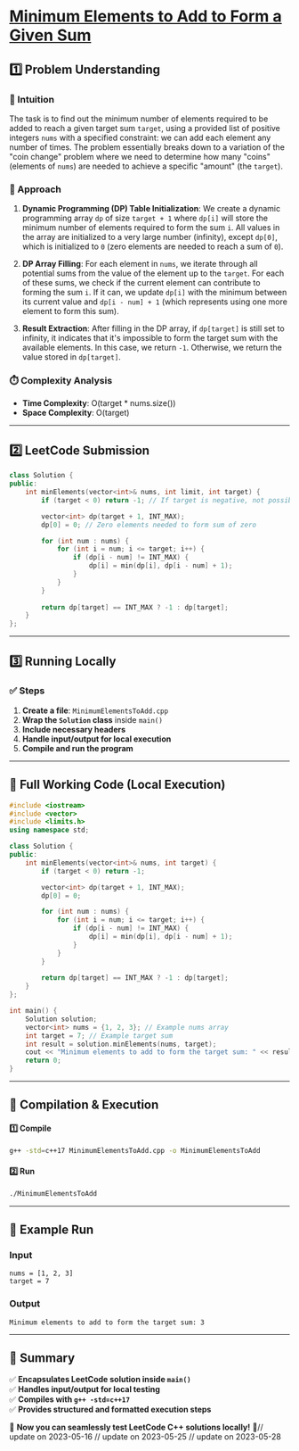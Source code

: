 # **[Minimum Elements to Add to Form a Given Sum](https://leetcode.com/problems/minimum-elements-to-add-to-form-a-given-sum/description/)**  

## **1️⃣ Problem Understanding**  
### **📌 Intuition**  
The task is to find out the minimum number of elements required to be added to reach a given target sum `target`, using a provided list of positive integers `nums` with a specified constraint: we can add each element any number of times. The problem essentially breaks down to a variation of the "coin change" problem where we need to determine how many "coins" (elements of `nums`) are needed to achieve a specific "amount" (the `target`).

### **🚀 Approach**  
1. **Dynamic Programming (DP) Table Initialization**: We create a dynamic programming array `dp` of size `target + 1` where `dp[i]` will store the minimum number of elements required to form the sum `i`. All values in the array are initialized to a very large number (infinity), except `dp[0]`, which is initialized to `0` (zero elements are needed to reach a sum of `0`).

2. **DP Array Filling**: For each element in `nums`, we iterate through all potential sums from the value of the element up to the `target`. For each of these sums, we check if the current element can contribute to forming the sum `i`. If it can, we update `dp[i]` with the minimum between its current value and `dp[i - num] + 1` (which represents using one more element to form this sum).

3. **Result Extraction**: After filling in the DP array, if `dp[target]` is still set to infinity, it indicates that it's impossible to form the target sum with the available elements. In this case, we return `-1`. Otherwise, we return the value stored in `dp[target]`.

### **⏱️ Complexity Analysis**  
- **Time Complexity**: O(target * nums.size())  
- **Space Complexity**: O(target)  

---  

## **2️⃣ LeetCode Submission**  
```cpp
class Solution {
public:
    int minElements(vector<int>& nums, int limit, int target) {
        if (target < 0) return -1; // If target is negative, not possible

        vector<int> dp(target + 1, INT_MAX);
        dp[0] = 0; // Zero elements needed to form sum of zero

        for (int num : nums) {
            for (int i = num; i <= target; i++) {
                if (dp[i - num] != INT_MAX) {
                    dp[i] = min(dp[i], dp[i - num] + 1);
                }
            }
        }
        
        return dp[target] == INT_MAX ? -1 : dp[target];
    }
};
```  

---  

## **3️⃣ Running Locally**  
### **✅ Steps**  
1. **Create a file**: `MinimumElementsToAdd.cpp`  
2. **Wrap the `Solution` class** inside `main()`  
3. **Include necessary headers**  
4. **Handle input/output for local execution**  
5. **Compile and run the program**  

---  

## **📝 Full Working Code (Local Execution)**  
```cpp
#include <iostream>
#include <vector>
#include <limits.h>
using namespace std;

class Solution {
public:
    int minElements(vector<int>& nums, int target) {
        if (target < 0) return -1;

        vector<int> dp(target + 1, INT_MAX);
        dp[0] = 0;

        for (int num : nums) {
            for (int i = num; i <= target; i++) {
                if (dp[i - num] != INT_MAX) {
                    dp[i] = min(dp[i], dp[i - num] + 1);
                }
            }
        }
        
        return dp[target] == INT_MAX ? -1 : dp[target];
    }
};

int main() {
    Solution solution;
    vector<int> nums = {1, 2, 3}; // Example nums array
    int target = 7; // Example target sum
    int result = solution.minElements(nums, target);
    cout << "Minimum elements to add to form the target sum: " << result << endl;
    return 0;
}
```  

---  

## **🔧 Compilation & Execution**  
#### **1️⃣ Compile**  
```bash
g++ -std=c++17 MinimumElementsToAdd.cpp -o MinimumElementsToAdd
```  

#### **2️⃣ Run**  
```bash
./MinimumElementsToAdd
```  

---  

## **🎯 Example Run**  
### **Input**  
```
nums = [1, 2, 3]
target = 7
```  
### **Output**  
```
Minimum elements to add to form the target sum: 3
```  

---  

## **📌 Summary**  
✅ **Encapsulates LeetCode solution inside `main()`**  
✅ **Handles input/output for local testing**  
✅ **Compiles with `g++ -std=c++17`**  
✅ **Provides structured and formatted execution steps**  

🚀 **Now you can seamlessly test LeetCode C++ solutions locally!** 🚀// update on 2023-05-16
// update on 2023-05-25
// update on 2023-05-28
